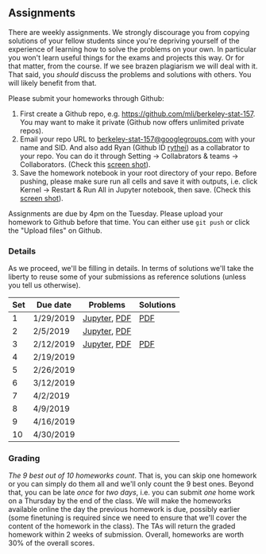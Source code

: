 ## Assignments

There are weekly assignments. We strongly discourage you from copying solutions
of your fellow students since you're depriving yourself of the experience of
learning how to solve the problems on your own. In particular you won't learn
useful things for the exams and projects this way. Or for that matter, from the
course. If we see brazen plagiarism we will deal with it. That said, you
*should* discuss the problems and solutions with others. You will likely benefit
from that.

Please submit your homeworks through Github:

1. First create a Github repo,
e.g. https://github.com/mli/berkeley-stat-157. You may want to make it private
(Github now offers unlimited private repos).
2. Email your repo URL to berkeley-stat-157@googlegroups.com with your name and
   SID. And also add Ryan (Github ID [rythei](https://github.com/rythei)) as a
   collabrator to your repo. You can do it through Setting -> Collabrators &
   teams -> Collaborators. (Check this [screen shot](https://raw.githubusercontent.com/d2l-ai/berkeley-stat-157/master/media/collabrator.png)).
3. Save the homework notebook in your root directory of your repo. Before
   pushing, please make sure run all cells and save it with outputs, i.e. click
   Kernel -> Restart & Run All in Jupyter notebook, then save. (Check this
   [screen shot](https://raw.githubusercontent.com/d2l-ai/berkeley-stat-157/master/media/run-all.png)).

Assignments are due by 4pm on the Tuesday. Please upload your homework to Github
before that time. You can either use `git push` or click the "Upload files" on
Github.


### Details

As we proceed, we'll be filling in details. In terms of solutions we'll take the
liberty to reuse some of your submissions as reference solutions (unless you
tell us otherwise).

| Set | Due date  | Problems | Solutions |
|-----|-----------|----------|-----------|
| 1   | 1/29/2019 | [Jupyter](homeworks/homework1.ipynb), [PDF](homeworks/homework1.pdf) | [PDF](homeworks/homework1_solutions.pdf)|
| 2   | 2/5/2019  | [Jupyter](homeworks/homework2.ipynb), [PDF](homeworks/homework2.pdf) | |
| 3   | 2/12/2019 | [Jupyter](homeworks/homework3.ipynb), [PDF](homeworks/homework3.pdf)| [PDF](homeworks/homework2_solution.pdf)|
| 4   | 2/19/2019 | | |
| 5   | 2/26/2019 | | |
| 6   | 3/12/2019 | | |
| 7   | 4/2/2019  | | |
| 8   | 4/9/2019  | | |
| 9   | 4/16/2019 | | |
| 10  | 4/30/2019 | | |

### Grading

*The 9 best out of 10 homeworks count*. That is, you can skip one homework or you can simply do them all and we'll only count the 9 best ones. Beyond that, you can be late *once* for *two days*, i.e. you can submit *one* home work on a Thursday by the end of the class. We will make the homeworks available online the day the previous homework is due, possibly earlier (some finetuning is required since we need to ensure that we'll cover the content of the homework in the class). The TAs will return the graded homework within 2 weeks of submission. Overall, homeworks are worth 30% of the overall scores.

